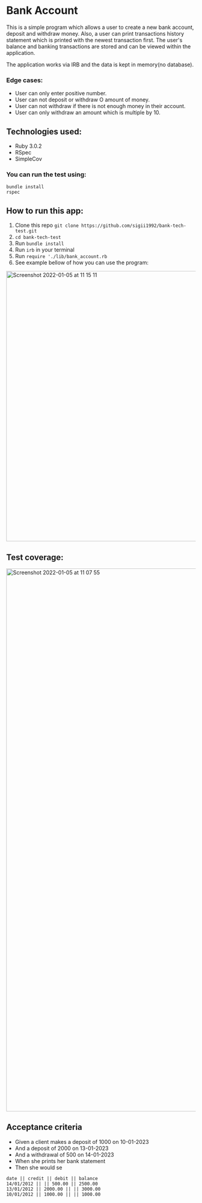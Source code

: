 # Bank Account

This is a simple program which allows a user to create a new bank account, deposit and withdraw money. Also, a user can print transactions history statement which is printed with the newest transaction first. The user's balance and banking transactions are stored and can be viewed within the application.

The application works via IRB and the data is kept in memory(no database).

### Edge cases:

- User can only enter positive number.
- User can not deposit or withdraw O amount of money.
- User can not withdraw if there is not enough money in their account.
- User can only withdraw an amount which is multiple by 10.

## Technologies used:

- Ruby 3.0.2
- RSpec
- SimpleCov

### You can run the test using:

```
bundle install
rspec
```

## How to run this app:

1. Clone this repo `git clone https://github.com/sigii1992/bank-tech-test.git`
2. `cd bank-tech-test`
3. Run `bundle install`
4. Run `irb` in your terminal
5. Run `require './lib/bank_account.rb`
6. See example bellow of how you can use the program:

<img width="717" alt="Screenshot 2022-01-05 at 11 15 11" src="https://user-images.githubusercontent.com/81166702/148213363-109033de-3208-4e77-a934-fee2d3d4af19.png">

## Test coverage:

<img width="1440" alt="Screenshot 2022-01-05 at 11 07 55" src="https://user-images.githubusercontent.com/81166702/148214190-3484fea4-b572-447b-affc-e01aa303e01f.png">

## Acceptance criteria

- Given a client makes a deposit of 1000 on 10-01-2023
- And a deposit of 2000 on 13-01-2023
- And a withdrawal of 500 on 14-01-2023
- When she prints her bank statement
- Then she would se

```
date || credit || debit || balance
14/01/2012 || || 500.00 || 2500.00
13/01/2012 || 2000.00 || || 3000.00
10/01/2012 || 1000.00 || || 1000.00
```
